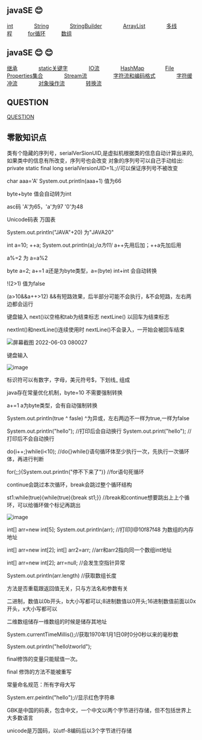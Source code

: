 ## javaSE  :blush:
[int](https://github.com/plusw/learnJavaProject/blob/main/md/int.md)&emsp;&emsp;&emsp;&emsp;[String](https://github.com/plusw/learnJavaProject/blob/main/md/String.md)&emsp;&emsp;&emsp;&emsp;[StringBuilder](https://github.com/plusw/learnJavaProject/blob/main/md/StringBuilder.md)&emsp;&emsp;&emsp;&emsp;[ArrayList](https://github.com/plusw/learnJavaProject/blob/main/md/ArrayList.md)&emsp;&emsp;&emsp;&emsp;[多线程](https://github.com/plusw/learnJavaProject/blob/main/md/多线程.md)&emsp;&emsp;&emsp;[for循环](https://github.com/plusw/learnJavaProject/blob/main/md/for循环.md)&emsp;&emsp;&emsp;[数组](https://github.com/plusw/learnJavaProject/blob/main/md/数组.md)

## javaSE  :blush: :blush:
[继承](https://github.com/plusw/learnJavaProject/blob/main/md/继承.md)&emsp;&emsp;&emsp;&emsp;[static关键字](https://github.com/plusw/learnJavaProject/blob/main/md/static.md)&emsp;&emsp;&emsp;&emsp;[IO流](https://github.com/plusw/learnJavaProject/blob/main/md/IO流.md)&emsp;&emsp;&emsp;&emsp;[HashMap](https://github.com/plusw/learnJavaProject/blob/main/md/HashMap.md)&emsp;&emsp;&emsp;&emsp;[File](https://github.com/plusw/learnJavaProject/blob/main/md/File.md)&emsp;&emsp;&emsp;&emsp;[Properties集合](https://github.com/plusw/learnJavaProject/blob/main/md/Properties集合.md)&emsp;&emsp;&emsp;&emsp;[Stream流](https://github.com/plusw/learnJavaProject/blob/main/md/Stream流.md)&emsp;&emsp;&emsp;&emsp;&emsp;[字符流和编码格式](https://github.com/plusw/learnJavaProject/blob/main/md/字符和编码格式.md)&emsp;&emsp;&emsp;&emsp;[字符缓冲流](https://github.com/plusw/learnJavaProject/blob/main/md/字符缓冲流.md)&emsp;&emsp;&emsp;&emsp;[对象操作流](https://github.com/plusw/learnJavaProject/blob/main/md/对象操作流.md)&emsp;&emsp;&emsp;&emsp;[转换流](https://github.com/plusw/learnJavaProject/blob/main/md/转换流.md)&emsp;&emsp;&emsp;&emsp;

## QUESTION
[QUESTION](https://github.com/plusw/learnJavaProject/blob/main/md/question.md)

## 零散知识点

类有个隐藏的序列号，serialVerSionUID,是虚拟机根据类的信息自动计算出来的,如果类中的信息有所改变，序列号也会改变
对象的序列号可以自己手动给出:  
private static final long serialVersionUID=1L;//可以保证序列号不被改变

char aaa='A'
System.out.println(aaa+1) 值为66

byte+byte 值会自动转为int

asc码 'A'为65，'a'为97  '0'为48

Unicode码表 万国表

System.out.println("JAVA"+20)    为"JAVA20"

int a=10;
++a;
System.out.println(a);/*a为11*/
a++先用后加；++a先加后用

a%=2 为 a=a%2

byte a=2;   a+=1    a还是为byte类型，a=(byte) int+int 会自动转换

!(2>1) 值为false

(a>10&&a++>12)  &&有短路效果，后半部分可能不会执行，&不会短路，左右两边都会运行

键盘输入  next()以空格和tab为结束标志 nextLine() 以回车为结束标志

nextInt()和nextLine()连续使用时 nextLine()不会录入，一开始会被回车结束

![屏幕截图 2022-06-03 080027](https://user-images.githubusercontent.com/58543246/171759592-92796cf8-8141-48ca-8403-b2435f0104eb.png)

键盘输入

![image](https://user-images.githubusercontent.com/58543246/171765891-aebfd043-6b3d-4280-9add-e20c06ee196e.png)

标识符可以有数字，字母，美元符号$，下划线_ 组成

java存在常量优化机制，byte=10 不需要强制转换

a+=1 a为byte类型，会有自动强制转换

System.out.println(true ^ fasle)  ^为异或，左右两边不一样为true,一样为false

System.out.println("hello");          //打印后会自动换行    System.out.print("hello");          //打印后不会自动换行

do{i++;}while(i<10);            //do{}while()语句循环体至少执行一次，先执行一次循环体，再进行判断

for(;;){System.out.println("停不下来了")}        //for语句死循环

continue会跳过本次循环，break会跳过整个循环结构

st1:while(true){while(true){break st1;}}      //break和continue想要跳出上上个循环，可以给循环做个标记再跳出 

![image](https://user-images.githubusercontent.com/58543246/172050084-07c23d9d-1553-4eff-bac6-4bc6cdf75501.png)

int[] arr=new int[5]; System.out.println(arr); //打印[I@10f87f48   为数组的内存地址

int[] arr=new int[2]; int[] arr2=arr; //arr和arr2指向同一个数组int地址

int[] arr=new int[2];   arr=null;   //会发生空指针异常

System.out.println(arr.length)    //获取数组长度

方法是否重载跟返回值无关，只与方法名和参数有关

二进制，数值以0b开头，b大小写都可以;8进制数值以0开头;16进制数值前面以0x开头，x大小写都可以

二维数组储存一维数组的时候是储存其地址

System.currentTimeMillis();//获取1970年1月1日0时0分0秒以来的毫秒数

System.out.println("hello\tworld");

final修饰的变量只能赋值一次。

final 修饰的方法不能被重写

常量命名规范：所有字母大写

System.err.peintln("hello");//显示红色字符串

GBK是中国的码表，包含中文，一个中文以两个字节进行存储，但不包括世界上大多数语言

unicode是万国码，以utf-8编码后以3个字节进行存储
